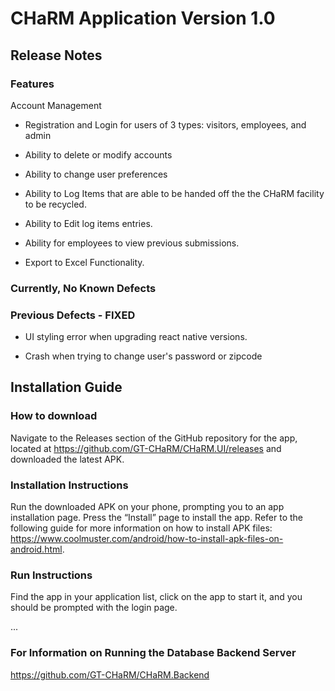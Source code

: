 # CHaRM Application Version 1.0

## Release Notes

### Features

Account Management

-   Registration and Login for users of 3 types: visitors, employees, and admin

-   Ability to delete or modify accounts

*   Ability to change user preferences

*   Ability to Log Items that are able to be handed off the the CHaRM facility to be recycled.

*   Ability to Edit log items entries.

*   Ability for employees to view previous submissions.

*   Export to Excel Functionality.

### Currently, No Known Defects

### Previous Defects - FIXED

-   UI styling error when upgrading react native versions.

-   Crash when trying to change user's password or zipcode

## Installation Guide

### How to download

Navigate to the Releases section of the GitHub repository for the app, located at https://github.com/GT-CHaRM/CHaRM.UI/releases and downloaded the latest APK.

### Installation Instructions

Run the downloaded APK on your phone, prompting you to an app installation page. Press the “Install” page to install the app. Refer to the following guide for more information on how to install APK files: https://www.coolmuster.com/android/how-to-install-apk-files-on-android.html.

### Run Instructions

Find the app in your application list, click on the app to start it, and you should be prompted with the login page.

...

### For Information on Running the Database Backend Server

https://github.com/GT-CHaRM/CHaRM.Backend

